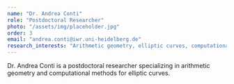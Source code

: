 ```yaml
---
name: "Dr. Andrea Conti"
role: "Postdoctoral Researcher"
photo: "/assets/img/placeholder.jpg"
order: 3
email: "andrea.conti@iwr.uni-heidelberg.de"
research_interests: "Arithmetic geometry, elliptic curves, computational methods"
---
```


Dr. Andrea Conti is a postdoctoral researcher specializing in arithmetic geometry and computational methods for elliptic curves. 